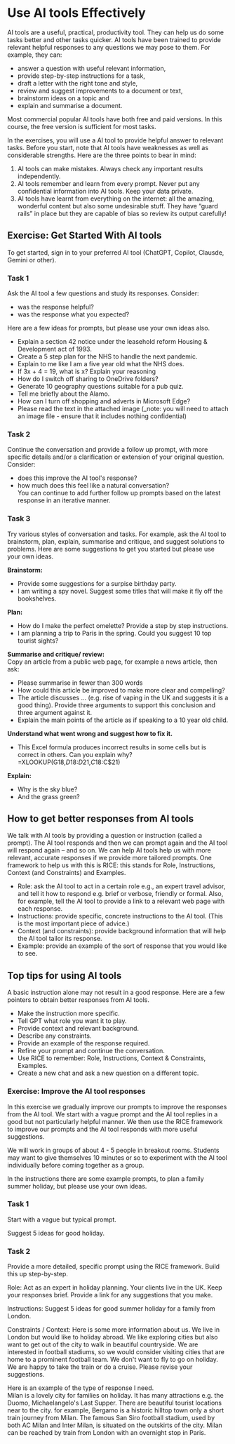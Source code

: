 # Use AI tools Effectively

AI tools are a useful, practical, productivity tool. They can help us do some tasks better and other tasks quicker.  AI tools have been trained to provide relevant helpful responses to any questions we may pose to them.  For example, they can:
* answer a question with useful relevant information, 
* provide step-by-step instructions for a task,
* draft a letter with the right tone and style,
* review and suggest improvements to a document or text,
* brainstorm ideas on a topic and
* explain and summarise a document.

Most commercial popular AI tools have both free and paid versions.  In this course, the free version is sufficient for most tasks. 

In the exercises, you will use a AI tool to provide helpful answer to relevant tasks.  Before you start, note that AI tools have weaknesses as well as considerable strengths.  Here are the three points to bear in mind:
1. AI tools can make mistakes. Always check any important results independently.
2. AI tools remember and learn from every prompt. Never put any confidential information into AI tools. Keep your data private.
3. AI tools have learnt from everything on the internet: all the amazing, wonderful content but also some undesirable stuff. They have “guard rails” in place but they are capable of bias so review its output carefully!

## Exercise: Get Started With AI tools

To get started, sign in to your preferred AI tool (ChatGPT, Copilot, Clausde, Gemini or other).

### Task 1
Ask the AI tool a few questions and study its responses.  Consider:
* was the response helpful?  
* was the response what you expected?

Here are a few ideas for prompts, but please use your own ideas also.
* Explain a section 42 notice under the leasehold reform Housing & Development act of 1993.
* Create a 5 step plan for the NHS to handle the next pandemic.
* Explain to me like I am a five year old what the NHS does.
* If 3x + 4 = 19, what is x?  Explain your reasoning
* How do I switch off sharing to OneDrive folders?
* Generate 10 geography questions suitable for a pub quiz.
* Tell me briefly about the Alamo.
* How can I turn off shopping and adverts in Microsoft Edge?
* Please read the text in the attached image (_note: you will need to attach an image file - ensure that it includes nothing confidential)

### Task 2
Continue the conversation and provide a follow up prompt, with more specific details and/or a clarification or extension of your original question.  Consider:
* does this improve the AI tool's response?
* how much does this feel like a natural conversation?  
You  can continue to add further follow up prompts based on the latest response in an iterative manner.

### Task 3
Try various styles of conversation and tasks.  For example, ask the AI tool to brainstorm, plan, explain, summarise and critique, and suggest solutions to problems. Here are some suggestions to get you started but please use your own ideas.

**Brainstorm:**  
* Provide some suggestions for a surpise birthday party.  
* I am writing a spy novel. Suggest some titles that will make it fly off the bookshelves. 

**Plan:**  
* How do I make the perfect omelette?  Provide a step by step instructions.
* I am planning a trip to Paris in the spring.  Could you suggest 10 top tourist sights?

**Summarise and critique/ review:**  
Copy an article from a public web page, for example a news article, then ask:  
* Please summarise in fewer than 300 words
* How could this article be improved to make more clear and compelling?
* The article discusses ... (e.g. rise of vaping in the UK and suggests it is a good thing).  Provide three arguments to support this conclusion and three argument against it.
* Explain the main points of the article as if speaking to a 10 year old child.

**Understand what went wrong and suggest how to fix it.** 
* This Excel formula produces incorrect results in some cells but is correct in others.  Can you explain why?  
=XLOOKUP(G18,$D$18:$D$21,$C18:$C$21)  

**Explain:**  
* Why is the sky blue?  
* And the grass green?

## How to get better responses from AI tools

We talk with AI tools by providing a question or instruction (called a prompt). The AI tool responds and then we can prompt again and the AI tool will respond again – and so on.  We can help AI tools help us with more relevant, accurate responses if we provide more tailored prompts. One framework to help us with this is RICE: this stands for Role, Instructions, Context (and Constraints) and Examples. 
* Role: ask the AI tool to act in a certain role e.g., an expert travel advisor, and tell it how to respond e.g. brief or verbose, friendly or formal. Also, for example, tell the AI tool to provide a link to a relevant web page with each response.
* Instructions: provide specific, concrete instructions to the AI tool. (This is the most important piece of advice.)
* Context (and constraints): provide background information that will help the AI tool tailor its response.
* Example: provide an example of the sort of response that you would like to see. 

## Top tips for using AI tools

A basic instruction alone may not result in a good response.  Here are a few pointers to obtain better responses from AI tools.

* Make the instruction more specific.
* Tell GPT what role you want it to play.
* Provide context and relevant background.
* Describe any constraints.
* Provide an example of the response required.
* Refine your prompt and continue the conversation.
* Use RICE to remember: Role, Instructions, Context & Constraints, Examples.
* Create a new chat and ask a new question on a different topic.

### Exercise: Improve the AI tool responses

In this exercise we gradually improve our prompts to improve the responses from the AI tool.  We start with a vague prompt and the AI tool replies in a good but not particularly helpful manner. We then use the RICE framework to improve our prompts and the AI tool responds with more useful suggestions.

We will work in groups of about 4 - 5 people in breakout rooms.   Students may want to give themselves 10 minutes or so to experiment with the AI tool individually before coming together as a group. 

In the instructions there are some example prompts, to plan a family summer holiday, but please use your own ideas. 

### Task 1 
Start with a vague but typical prompt.

Suggest 5 ideas for good holiday.

### Task  2
Provide a more detailed, specific prompt using the RICE framework. Build this up step-by-step.

Role: Act as an expert in holiday planning.  Your clients live in the UK.  Keep your responses brief. Provide a link for any suggestions that you make.

Instructions: Suggest 5 ideas for good summer holiday for a family from London.

Constraints / Context:  Here is some more information about us. We live in London but would like to holiday abroad. We like exploring cities but also want to get out of the city to walk in beautiful countryside. We are interested in football stadiums, so we would consider visiting cities that are home to a prominent football team. We don't want to fly to go on holiday.  We are happy to take the train or do a cruise.   Please revise your suggestions.

Here is an example of the type of response I need.  
Milan is a lovely city for families on holiday.  It has many attractions e.g. the Duomo, Michaelangelo's Last Supper.  There are beautiful tourist locations near to the city. for example, Bergamo is a historic hilltop town only a short train journey from Milan.  The famous San Siro football stadium, used by both AC Milan and Inter Milan, is situated on the outskirts of the city.  Milan can be reached by train from London with an overnight stop in Paris.
